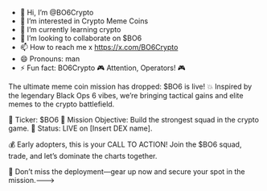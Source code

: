 - 👋 Hi, I’m @BO6Crypto
- 👀 I’m interested in Crypto Meme Coins
- 🌱 I’m currently learning crypto
- 💞️ I’m looking to collaborate on $BO6
- 📫 How to reach me x https://x.com/BO6Crypto
- 😄 Pronouns: man
- ⚡ Fun fact: BO6Crypto
🎮 Attention, Operators! 🎮

The ultimate meme coin mission has dropped: $BO6 is live! 💥
Inspired by the legendary Black Ops 6 vibes, we’re bringing tactical gains and elite memes to the crypto battlefield.

🔹 Ticker: $BO6
🔹 Mission Objective: Build the strongest squad in the crypto game.
🔹 Status: LIVE on [Insert DEX name].

💰 Early adopters, this is your CALL TO ACTION!
Join the $BO6 squad, trade, and let’s dominate the charts together.

🚀 Don’t miss the deployment—gear up now and secure your spot in the mission.--->
